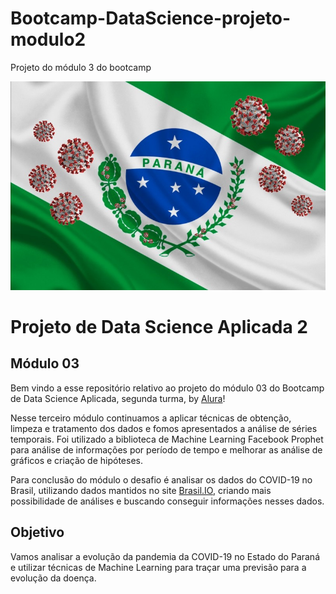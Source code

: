 # Bootcamp-DataScience-projeto-modulo2
Projeto do módulo 3 do bootcamp


<p align="center">
  <img src=".\dados\COVID-19_PR.jpeg"/>
</p>

# Projeto de Data Science Aplicada 2 

## Módulo 03
Bem vindo a esse repositório relativo ao projeto do módulo 03 do Bootcamp de Data Science Aplicada, segunda turma, by [Alura](http://www.alura.com.br)!

Nesse terceiro módulo continuamos a aplicar técnicas de obtenção, limpeza e tratamento dos dados e fomos apresentados a análise de séries temporais. Foi utilizado a biblioteca de Machine Learning Facebook Prophet para análise de informações por período de tempo e melhorar as análise de gráficos e criação de hipóteses.

Para conclusão do módulo o desafio é analisar os dados do COVID-19 no Brasil, utilizando dados mantidos no site [Brasil.IO](https://brasil.io/dataset/covid19/caso_full/), criando mais possibilidade de análises e buscando conseguir informações nesses dados.


## Objetivo
Vamos analisar a evolução da pandemia da COVID-19 no Estado do Paraná e utilizar  técnicas de Machine Learning para traçar uma previsão para a evolução da doença.

